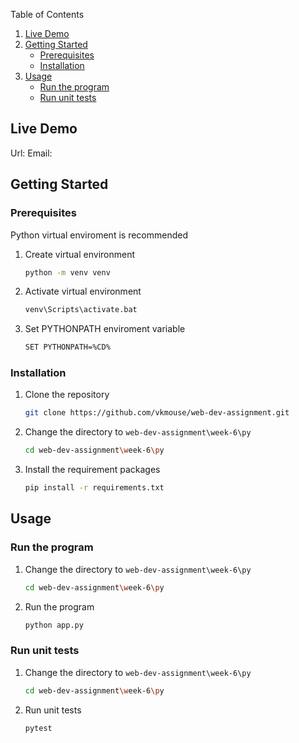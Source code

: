 Table of Contents
1. [Live Demo](#live-demo)
1. [Getting Started](#getting-started)
    - [Prerequisites](#prerequisites)
    - [Installation](#installation)
2. [Usage](#usage)
    - [Run the program](#run-the-program)
    - [Run unit tests](#run-unit-tests)

## Live Demo

Url: 
Email: 

## Getting Started

### Prerequisites

Python virtual enviroment is recommended
1. Create virtual environment
   ```sh
   python -m venv venv
   ```
2. Activate virtual environment
   ```sh
   venv\Scripts\activate.bat
   ```
3. Set PYTHONPATH enviroment variable
   ```sh
   SET PYTHONPATH=%CD%
   ```

### Installation

1. Clone the repository
   ```sh
   git clone https://github.com/vkmouse/web-dev-assignment.git
   ```
2. Change the directory to `web-dev-assignment\week-6\py`
   ```sh
   cd web-dev-assignment\week-6\py
   ```
3. Install the requirement packages
   ```sh
   pip install -r requirements.txt
   ```

## Usage

### Run the program

1. Change the directory to `web-dev-assignment\week-6\py`
   ```sh
   cd web-dev-assignment\week-6\py
   ```
2. Run the program
   ```sh
   python app.py
   ```

### Run unit tests

1. Change the directory to `web-dev-assignment\week-6\py`
   ```sh
   cd web-dev-assignment\week-6\py
   ```
2. Run unit tests
   ```sh
   pytest
   ```

